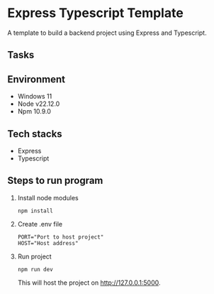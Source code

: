# Express Typescript Template

A template to build a backend project using Express and Typescript.

## Tasks

## Environment

- Windows 11
- Node v22.12.0
- Npm 10.9.0

## Tech stacks

- Express
- Typescript

## Steps to run program

1. Install node modules

   ```shell
   npm install
   ```

2. Create .env file

   ```env
   PORT="Port to host project"
   HOST="Host address"
   ```

3. Run project
   ```shell
   npm run dev
   ```
   This will host the project on http://127.0.0.1:5000.
